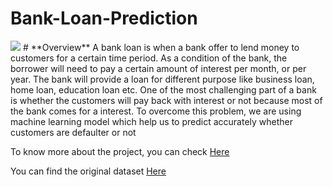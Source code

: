 # Bank-Loan-Prediction
<img src="https://user-images.githubusercontent.com/50701303/120889239-d848d300-c61b-11eb-96fa-38fc941e45f6.jpg" /> 
# **Overview**
A bank loan is when a bank offer to lend money to customers for a certain time period.
As a condition of the bank, the borrower will need to pay a certain amount of interest per month, or per year.
The bank will provide a loan for different purpose like business loan, home loan, education loan etc. One of the most challenging part of a bank is whether the customers will pay back with interest or not because most of the bank comes for a interest. To overcome this problem, we are using machine learning model which help us to predict accurately whether customers are defaulter or not

 To know more about the project, you can check [Here]()
 
 You can find the original dataset [Here](https://www.kaggle.com/zaurbegiev/my-dataset)
